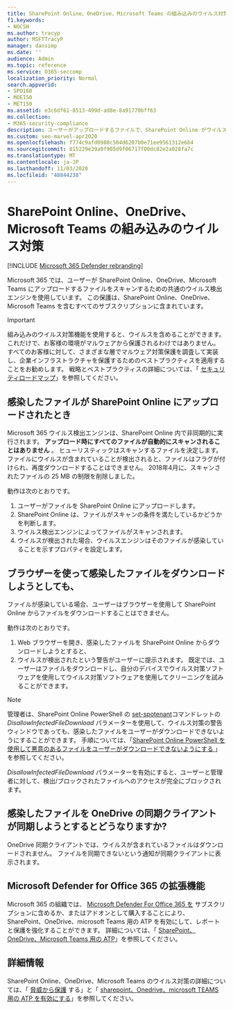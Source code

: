 ```yaml
---
title: SharePoint Online、OneDrive、Microsoft Teams の組み込みのウイルス対策
f1.keywords:
- NOCSH
ms.author: tracyp
author: MSFTTracyP
manager: dansimp
ms.date: ''
audience: Admin
ms.topic: reference
ms.service: O365-seccomp
localization_priority: Normal
search.appverid:
- SPO160
- MOE150
- MET150
ms.assetid: e3c6df61-8513-499d-ad8e-8a91770bff63
ms.collection:
- M365-security-compliance
description: ユーザーがアップロードするファイルで、SharePoint Online がウイルスを検出し、ユーザーがファイルをダウンロードまたは同期できないようにする方法について説明します。
ms.custom: seo-marvel-apr2020
ms.openlocfilehash: f774c9afd0988c504d6207b0e71ee9561312e6b4
ms.sourcegitcommit: 815229e39a0f905d9f06717f00dc82e2a028fa7c
ms.translationtype: MT
ms.contentlocale: ja-JP
ms.lasthandoff: 11/03/2020
ms.locfileid: "48844238"
---
```

# <a name="built-in-virus-protection-in-sharepoint-online-onedrive-and-microsoft-teams"></a>SharePoint Online、OneDrive、Microsoft Teams の組み込みのウイルス対策

[!INCLUDE [Microsoft 365 Defender rebranding](../includes/microsoft-defender-for-office.md)]

Microsoft 365 では、ユーザーが SharePoint Online、OneDrive、Microsoft Teams にアップロードするファイルをスキャンするための共通のウイルス検出エンジンを使用しています。 この保護は、SharePoint Online、OneDrive、Microsoft Teams を含むすべてのサブスクリプションに含まれています。

> [!IMPORTANT]
> 組み込みのウイルス対策機能を使用すると、ウイルスを含めることができます。 これだけで、お客様の環境がマルウェアから保護されるわけではありません。 すべてのお客様に対して、さまざまな層でマルウェア対策保護を調査して実装し、企業インフラストラクチャを保護するためのベストプラクティスを適用することをお勧めします。 戦略とベストプラクティスの詳細については、「 [セキュリティロードマップ](security-roadmap.md)」を参照してください。

## <a name="what-happens-when-an-infected-file-is-uploaded-to-sharepoint-online"></a>感染したファイルが SharePoint Online にアップロードされたとき

Microsoft 365 ウイルス検出エンジンは、SharePoint Online 内で非同期的に実行されます。 **アップロード時にすべてのファイルが自動的にスキャンされることはありません** 。 ヒューリスティックはスキャンするファイルを決定します。 ファイルにウイルスが含まれていることが検出されると、ファイルはフラグが付けられ、再度ダウンロードすることはできません。 2018年4月に、スキャンされたファイルの 25 MB の制限を削除しました。

動作は次のとおりです。

1. ユーザーがファイルを SharePoint Online にアップロードします。
2. SharePoint Online は、ファイルがスキャンの条件を満たしているかどうかを判断します。
3. ウイルス検出エンジンによってファイルがスキャンされます。
4. ウイルスが検出された場合、ウイルスエンジンはそのファイルが感染していることを示すプロパティを設定します。

## <a name="what-happens-when-a-user-tries-to-download-an-infected-file-by-using-the-browser"></a>ブラウザーを使って感染したファイルをダウンロードしようとしても、

ファイルが感染している場合、ユーザーはブラウザーを使用して SharePoint Online からファイルをダウンロードすることはできません。

動作は次のとおりです。

1. Web ブラウザーを開き、感染したファイルを SharePoint Online からダウンロードしようとすると、
2. ウイルスが検出されたという警告がユーザーに提示されます。 既定では、ユーザーはファイルをダウンロードし、自分のデバイスでウイルス対策ソフトウェアを使用してウイルス対策ソフトウェアを使用してクリーニングを試みることができます。

> [!NOTE]
>
> 管理者は、SharePoint Online PowerShell の [set-spotenant](https://docs.microsoft.com/powershell/module/sharepoint-online/Set-SPOTenant)コマンドレットの *DisallowInfectedFileDownload* パラメーターを使用して、ウイルス対策の警告ウィンドウであっても、感染したファイルをユーザーがダウンロードできないようにすることができます。 手順については、「[SharePoint Online PowerShell を使用して悪意のあるファイルをユーザーがダウンロードできないようにする ](turn-on-atp-for-spo-odb-and-teams.md#step-2-recommended-use-sharepoint-online-powershell-to-prevent-users-from-downloading-malicious-files)」を参照してください。
>
> *DisallowInfectedFileDownload* パラメーターを有効にすると、ユーザーと管理者に対して、検出/ブロックされたファイルへのアクセスが完全にブロックされます。

## <a name="what-happens-when-the-onedrive-sync-client-tries-to-sync-an-infected-file"></a>感染したファイルを OneDrive の同期クライアントが同期しようとするとどうなりますか?

OneDrive 同期クライアントでは、ウイルスが含まれているファイルはダウンロードされません。 ファイルを同期できないという通知が同期クライアントに表示されます。

## <a name="extended-capabilities-with-microsoft-defender-for-office-365"></a>Microsoft Defender for Office 365 の拡張機能

Microsoft 365 の組織では、 [Microsoft Defender For Office 365 を](office-365-atp.md) サブスクリプションに含めるか、またはアドオンとして購入することにより、SharePoint、OneDrive、microsoft Teams 用の ATP を有効にして、レポートと保護を強化することができます。 詳細については、「 [SharePoint、OneDrive、Microsoft Teams 用の ATP](atp-for-spo-odb-and-teams.md)」を参照してください。

## <a name="more-information"></a>詳細情報

SharePoint Online、OneDrive、Microsoft Teams のウイルス対策の詳細については、「 [脅威から保護](protect-against-threats.md) する」と「 [sharepoint、Onedrive、microsoft TEAMS 用の ATP を有効にする](turn-on-atp-for-spo-odb-and-teams.md)」を参照してください。

